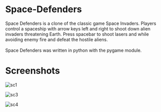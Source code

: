 # Space-Defenders
Space Defenders is a clone of the classic game Space Invaders. Players control a spaceship with arrow keys left and right to shoot down alien invaders threatening Earth. Press spacebar to shoot lasers and while avoiding enemy fire and defeat the hostile aliens.\
\
Space Defenders was written in python with the pygame module. 
# Screenshots
![sc1](https://github.com/mikem1990/space-defenders/assets/112135737/abb2fc2e-9a22-4685-bd58-9188edf3dd3b)

![sc3](https://github.com/mikem1990/space-defenders/assets/112135737/2debb897-61a3-47f6-acd8-a991976feba9)

![sc4](https://github.com/mikem1990/space-defenders/assets/112135737/29c27e3d-706e-4210-8a87-06f9f20a0704)

